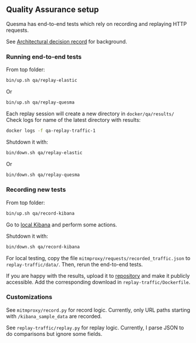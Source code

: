 ## Quality Assurance setup

Quesma has end-to-end tests which rely on recording and replaying HTTP requests.

See [Architectural decision record](../../adr/2_end_to_end_testing.md) for background.

### Running end-to-end tests
From top folder:
```bash
bin/up.sh qa/replay-elastic
```
Or
```bash
bin/up.sh qa/replay-quesma
```

Each replay session will create a new directory in `docker/qa/results/`
Check logs for name of the latest directory with results:
```bash
docker logs -f qa-replay-traffic-1
```

Shutdown it with:
```bash
bin/down.sh qa/replay-elastic
```
Or
```bash
bin/down.sh qa/replay-quesma
```

### Recording new tests
From top folder:
```bash
bin/up.sh qa/record-kibana
```

Go to [local Kibana](http://localhost:5601) and perform some actions.

Shutdown it with:
```bash
bin/down.sh qa/record-kibana
```

For local testing, copy the file `mitmproxy/requests/recorded_traffic.json` to `replay-traffic/data/`.
Then, rerun the end-to-end tests.

If you are happy with the results, upload it to [repository](https://console.cloud.google.com/storage/browser/elastic-sample-data/version-2024-04-22/traffic)
and make it publicly accessible. Add the corresponding download in `replay-traffic/Dockerfile`.

### Customizations
See `mitmproxy/record.py` for record logic. Currently, only URL paths starting with `/kibana_sample_data` are recorded.

See `replay-traffic/replay.py` for replay logic. Currently, I parse JSON to do comparisons but ignore some fields.


